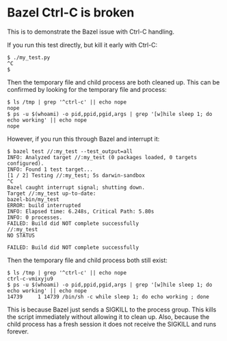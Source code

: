# Bazel Ctrl-C is broken

This is to demonstrate the Bazel issue with Ctrl-C handling.

If you run this test directly, but kill it early with Ctrl-C:

    $ ./my_test.py
    ^C
    $

Then the temporary file and child process are both cleaned up. This can be
confirmed by looking for the temporary file and process:

    $ ls /tmp | grep '^ctrl-c' || echo nope
    nope
    $ ps -u $(whoami) -o pid,ppid,pgid,args | grep '[w]hile sleep 1; do echo working' || echo nope
    nope

However, if you run this through Bazel and interrupt it:

    $ bazel test //:my_test --test_output=all
    INFO: Analyzed target //:my_test (0 packages loaded, 0 targets configured).
    INFO: Found 1 test target...
    [1 / 2] Testing //:my_test; 5s darwin-sandbox
    ^C
    Bazel caught interrupt signal; shutting down.
    Target //:my_test up-to-date:
    bazel-bin/my_test
    ERROR: build interrupted
    INFO: Elapsed time: 6.248s, Critical Path: 5.80s
    INFO: 0 processes.
    FAILED: Build did NOT complete successfully
    //:my_test                                                            NO STATUS

    FAILED: Build did NOT complete successfully

Then the temporary file and child process both still exist:

    $ ls /tmp | grep '^ctrl-c' || echo nope
    ctrl-c-vmixyju9
    $ ps -u $(whoami) -o pid,ppid,pgid,args | grep '[w]hile sleep 1; do echo working' || echo nope
    14739     1 14739 /bin/sh -c while sleep 1; do echo working ; done

This is because Bazel just sends a SIGKILL to the process group. This kills the
script immediately without allowing it to clean up. Also, because the child
process has a fresh session it does not receive the SIGKILL and runs forever.
